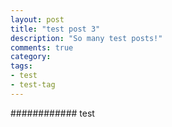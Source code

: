 ```yaml
---
layout: post
title: "test post 3"
description: "So many test posts!"
comments: true
category: 
tags:
- test
- test-tag
---
```



############ test
